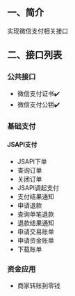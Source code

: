 ## 一、简介
实现微信支付相关接口

## 二、接口列表
### 公共接口
- 微信支付证书✔️
- 微信支付公钥✔️
### 基础支付
#### JSAPI支付
- JSAPI下单
- 查询订单
- 关闭订单
- JSAPI调起支付
- 支付结果通知
- 申请退款
- 查询单笔退款
- 退款结果通知
- 申请交易账单
- 申请资金账单
- 下载账单
### 资金应用
- 商家转账到零钱

